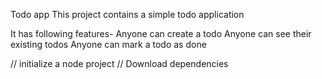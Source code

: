 Todo app
This project contains a simple todo application

It has following features- 
Anyone can create a todo 
Anyone can see their existing todos 
Anyone can mark a todo as done

// initialize a node project
// Download dependencies
